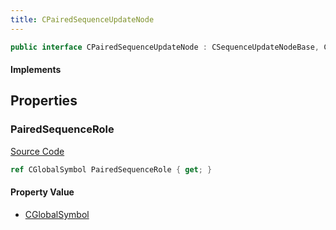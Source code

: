 ```yaml
---
title: CPairedSequenceUpdateNode
---
```


```csharp
public interface CPairedSequenceUpdateNode : CSequenceUpdateNodeBase, CLeafUpdateNode, CAnimUpdateNodeBase, ISchemaClass<CAnimUpdateNodeBase>, ISchemaClass<CLeafUpdateNode>, ISchemaClass<CSequenceUpdateNodeBase>, ISchemaClass<CPairedSequenceUpdateNode>, ISchemaField, ISchemaClass, INativeHandle
```

#### Implements

## Properties

### PairedSequenceRole

[Source Code](https://github.com/swiftly-solution/swiftlys2/blob/beta/managed/src/SwiftlyS2.Generated/Schemas/Interfaces/CPairedSequenceUpdateNode.cs#L16)

```csharp
ref CGlobalSymbol PairedSequenceRole { get; }
```

#### Property Value

- [CGlobalSymbol](/docs/api/shared/natives/cglobalsymbol)

